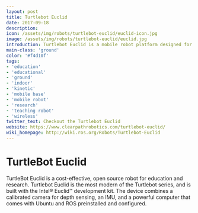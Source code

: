 ```yaml
---
layout: post
title: Turtlebot Euclid
date: 2017-09-18
description:
icon: /assets/img/robots/turtlebot-euclid/euclid-icon.jpg
image: /assets/img/robots/turtlebot-euclid/euclid.jpg
introduction: Turtlebot Euclid is a mobile robot platform designed for learning and development.
main-class: 'ground'
color: '#f4d10f'
tags:
- 'education'
- 'educational'
- 'ground'
- 'indoor'
- 'kinetic'
- 'mobile base'
- 'mobile robot'
- 'research'
- 'teaching robot'
- 'wireless'
twitter_text: Checkout the Turtlebot Euclid
website: https://www.clearpathrobotics.com/turtlebot-euclid/
wiki_homepage: http://wiki.ros.org/Robots/Turtlebot-Euclid
---
```


# TurtleBot Euclid

TurtleBot Euclid is a cost-effective, open source robot for education and research. Turtlebot Euclid is the most modern of the Turtlebot series, and is built with the Intel® Euclid™ development kit. The device combines a calibrated camera for depth sensing, an IMU, and a powerful computer that comes with Ubuntu and ROS preinstalled and configured.
